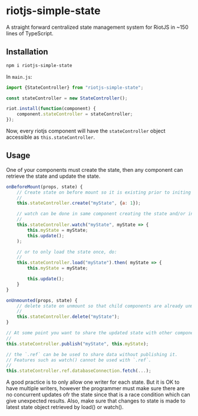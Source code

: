 # riotjs-simple-state

A straight forward centralized state management system for RiotJS in ~150 lines of TypeScript.

## Installation

```sh
npm i riotjs-simple-state
```

In `main.js`:

```js
import {StateController} from "riotjs-simple-state";

const stateController = new StateController();

riot.install(function(component) {
    component.stateController = stateController;
});
```

Now, every riotjs component will have the `stateController` object accessible  as `this.stateController`.

## Usage

One of your components must create the state, then any component can retrieve the state and update the state.

```js
onBeforeMount(props, state) {
    // Create state on before mount so it is existing prior to initing child components.
    //
    this.stateController.create("myState", {a: 1});

    // watch can be done in same component creating the state and/or in any other component using the state.
    //
    this.stateController.watch("myState", myState => {
        this.myState = myState;
        this.update();
    );

    // or to only load the state once, do:
    //
    this.stateController.load("myState").then( myState => {
        this.myState = myState;

        this.update();
    }
}

onUnmounted(props, state) {
    // delete state on unmount so that child components are already unmounted.
    //
    this.stateController.delete("myState");
}

// At some point you want to share the updated state with other components interested, do:
//
this.stateController.publish("myState", this.myState);

// the `.ref` can be be used to share data without publishing it.
// Features such as watch() cannot be used with `.ref`.
//
this.stateController.ref.databaseConnection.fetch(...);
```

A good practice is to only allow one writer for each state. But it is OK to have multiple writers,
however the programmer must make sure there are no concurrent updates ofr the state since that is
a race condition which can give unexpected results. Also, make sure that changes to state is made
to latest state object retrieved by load() or watch().
